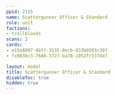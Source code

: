 ```yaml
---
ppid: 2115
name: Scattergunner Officer & Standard
role: unit
factions:
- trollbloods
scans: 2
cards:
- a15e8097-4bff-3135-8ecb-833b0203c307
- fc083bc3-7686-3727-ba78-1952fc537de7

layout: model
title: Scattergunner Officer & Standard
disableToc: true
hidden: true
---
```

